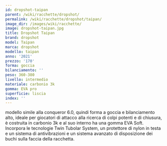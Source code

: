 ```yaml
---
id: dropshot-taipan
parent: /wiki/racchette/dropshot/
permalink: /wiki/racchette/dropshot/taipan/
image_dir: /images/wiki/racchette/
image: dropshot-taipan.jpg
title: Dropshot Taipan
brand: dropshot
model: Taipan
marca: dropshot
modello: taipan
anno: '2021'
prezzo: '170'
forma: goccia
bilanciamento: ''
peso: 360-380
livello: intermedio
materiale: carbonio 3k
gomma: EVA pro
superficie: liscia
index: ''
---
```

modello simile alla conqueror 6.0, quindi forma a goccia e bilanciamento alto, ideale per giocatori di attacco alla ricerca di colpi potenti e di chiusura, è costruita in carbonio 3k e al suo interno ha una gomma EVA Soft. Incorpora le tecnologie Twin Tubolar System, un protettore di nylon in testa e un sistema di antivibrazioni e un sistema avanzato di disposizione dei buchi sulla faccia della racchetta.